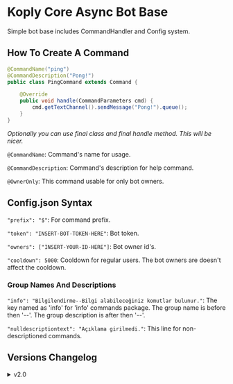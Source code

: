 # Koply Core Async Bot Base
Simple bot base includes CommandHandler and Config system.

## How To Create A Command
```java
@CommandName("ping")
@CommandDescription("Pong!")
public class PingCommand extends Command {

    @Override
    public void handle(CommandParameters cmd) {
        cmd.getTextChannel().sendMessage("Pong!").queue();
    }
}
```
_Optionally you can use final class and final handle method. This will be nicer._

`@CommandName`: Command's name for usage. 

`@CommandDescription`: Command's description for help command.

`@OwnerOnly`: This command usable for only bot owners.

## Config.json Syntax

`"prefix": "$"`: For command prefix.

`"token": "INSERT-BOT-TOKEN-HERE"`: Bot token.

`"owners": ["INSERT-YOUR-ID-HERE"]`: Bot owner id's.

`"cooldown": 5000`: Cooldown for regular users. The bot owners are doesn't affect the cooldown.

### Group Names And Descriptions

`"info": "Bilgilendirme--Bilgi alabileceğiniz komutlar bulunur."`: The key named as 'info' for 'info' commands package. The group name is before then '--'. The group description is after then '--'.

`"nulldescriptiontext": "Açıklama girilmedi."`: This line for non-descriptioned commands.

## Versions Changelog

<details>
  <summary>v2.0</summary>
    <p> * Added file database (json) system.<br>
        * Fixing some bugs.</p>
</details>




